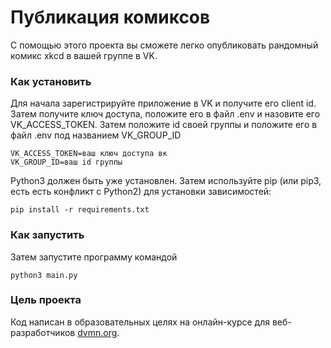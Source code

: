 # Публикация комиксов

С помощью этого проекта вы сможете легко опубликовать рандомный комикс xkcd в вашей группе в VK.

### Как установить

Для начала зарегистрируйте приложение в VK и получите его client id. Затем получите ключ доступа, положите его в файл .env и назовите его VK_ACCESS_TOKEN.
Затем положите id своей группы и положите его в файл .env под названием VK_GROUP_ID
```
VK_ACCESS_TOKEN=ваш ключ доступа вк
VK_GROUP_ID=ваш id группы
```

Python3 должен быть уже установлен. Затем используйте pip (или pip3, есть есть конфликт с Python2) для установки зависимостей:
```
pip install -r requirements.txt
```
### Как запустить
Затем запустите программу командой
```
python3 main.py
```
### Цель проекта

Код написан в образовательных целях на онлайн-курсе для веб-разработчиков [dvmn.org](https://dvmn.org/).